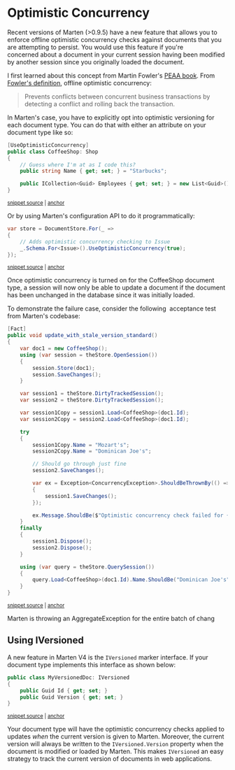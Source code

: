 # Optimistic Concurrency

Recent versions of Marten (&gt;0.9.5) have a new feature that allows you to enforce offline optimistic concurrency checks against documents that you are attempting to persist. You would use this feature if you're concerned about a document in your current session having been modified by another session since you originally loaded the document.

I first learned about this concept from Martin Fowler's [PEAA book](http://martinfowler.com/eaaCatalog/). From [Fowler's definition](http://martinfowler.com/eaaCatalog/optimisticOfflineLock.html), offline optimistic concurrency:

> Prevents conflicts between concurrent business transactions by detecting a conflict and rolling back the transaction.

In Marten's case, you have to explicitly opt into optimistic versioning for each document type. You can do that with either an attribute on your document type like so:

<!-- snippet: sample_UseOptimisticConcurrencyAttribute -->
<a id='snippet-sample_useoptimisticconcurrencyattribute'></a>
```cs
[UseOptimisticConcurrency]
public class CoffeeShop: Shop
{
    // Guess where I'm at as I code this?
    public string Name { get; set; } = "Starbucks";

    public ICollection<Guid> Employees { get; set; } = new List<Guid>();
}
```
<sup><a href='https://github.com/JasperFx/marten/blob/master/src/Marten.Testing/Acceptance/optimistic_concurrency.cs#L640-L650' title='Snippet source file'>snippet source</a> | <a href='#snippet-sample_useoptimisticconcurrencyattribute' title='Start of snippet'>anchor</a></sup>
<!-- endSnippet -->

Or by using Marten's configuration API to do it programmatically:

<!-- snippet: sample_configuring-optimistic-concurrency -->
<a id='snippet-sample_configuring-optimistic-concurrency'></a>
```cs
var store = DocumentStore.For(_ =>
{
    // Adds optimistic concurrency checking to Issue
    _.Schema.For<Issue>().UseOptimisticConcurrency(true);
});
```
<sup><a href='https://github.com/JasperFx/marten/blob/master/src/Marten.Testing/Acceptance/optimistic_concurrency.cs#L21-L27' title='Snippet source file'>snippet source</a> | <a href='#snippet-sample_configuring-optimistic-concurrency' title='Start of snippet'>anchor</a></sup>
<!-- endSnippet -->

Once optimistic concurrency is turned on for the CoffeeShop document type, a session will now only be able to update a document if the document has been unchanged in the database since it was initially loaded.

To demonstrate the failure case, consider the following  acceptance test from Marten's codebase:

<!-- snippet: sample_update_with_stale_version_standard -->
<a id='snippet-sample_update_with_stale_version_standard'></a>
```cs
[Fact]
public void update_with_stale_version_standard()
{
    var doc1 = new CoffeeShop();
    using (var session = theStore.OpenSession())
    {
        session.Store(doc1);
        session.SaveChanges();
    }

    var session1 = theStore.DirtyTrackedSession();
    var session2 = theStore.DirtyTrackedSession();

    var session1Copy = session1.Load<CoffeeShop>(doc1.Id);
    var session2Copy = session2.Load<CoffeeShop>(doc1.Id);

    try
    {
        session1Copy.Name = "Mozart's";
        session2Copy.Name = "Dominican Joe's";

        // Should go through just fine
        session2.SaveChanges();

        var ex = Exception<ConcurrencyException>.ShouldBeThrownBy(() =>
        {
            session1.SaveChanges();
        });

        ex.Message.ShouldBe($"Optimistic concurrency check failed for {typeof(CoffeeShop).FullName} #{doc1.Id}");
    }
    finally
    {
        session1.Dispose();
        session2.Dispose();
    }

    using (var query = theStore.QuerySession())
    {
        query.Load<CoffeeShop>(doc1.Id).Name.ShouldBe("Dominican Joe's");
    }
}
```
<sup><a href='https://github.com/JasperFx/marten/blob/master/src/Marten.Testing/Acceptance/optimistic_concurrency.cs#L129-L173' title='Snippet source file'>snippet source</a> | <a href='#snippet-sample_update_with_stale_version_standard' title='Start of snippet'>anchor</a></sup>
<!-- endSnippet -->

Marten is throwing an AggregateException for the entire batch of chang

## Using IVersioned

A new feature in Marten V4 is the `IVersioned` marker interface. If your document type implements this interface as shown below:

<!-- snippet: sample_MyVersionedDoc -->
<a id='snippet-sample_myversioneddoc'></a>
```cs
public class MyVersionedDoc: IVersioned
{
    public Guid Id { get; set; }
    public Guid Version { get; set; }
}
```
<sup><a href='https://github.com/JasperFx/marten/blob/master/src/Marten.Testing/Acceptance/metadata_marker_interfaces.cs#L120-L128' title='Snippet source file'>snippet source</a> | <a href='#snippet-sample_myversioneddoc' title='Start of snippet'>anchor</a></sup>
<!-- endSnippet -->

Your document type will have the optimistic concurrency checks applied to updates *when* the current version is given to Marten. Moreover, the current version
will always be written to the `IVersioned.Version` property when the document is modified or loaded by Marten. This makes `IVersioned` an easy strategy to track
the current version of documents in web applications.
